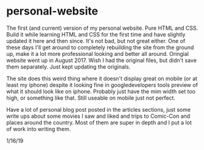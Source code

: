 # personal-website
The first (and current) version of my personal website. Pure HTML and CSS. Build it while learning HTML and CSS for the first 
time and have slightly updated it here and then since. It's not bad, but not great either. One of these days I'll get around
to completely rebuilding the site from the ground up, make it a lot more professional looking and better all around. 
Oringial website went up in August 2017. Wish I had the original files, but didn't save them separately. Just kept
updating the originals. 

The site does this weird thing where it doesn't display great on mobile (or at least my iphone) despite it looking fine in
googledevelopers tools preview of what it should look like on iphone. Probably just have the mim width set too high, or 
something like that. Still useable on mobile just not perfect. 

Have a lot of personal blog post posted in the articles sections, just some write ups about some movies I saw and liked and 
trips to Comic-Con and places around the country. Most of them are super in depth and I put a lot of work into writing them.

1/16/19

